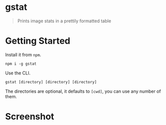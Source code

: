 # gstat

> Prints image stats in a prettily formatted table

# Getting Started

Install it from `npm`.

```shell
npm i -g gstat
```

Use the CLI.

```shell
gstat [directory] [directory] [directory]
```

The directories are optional, it defaults to `[cwd]`, you can use any number of them.

# Screenshot


